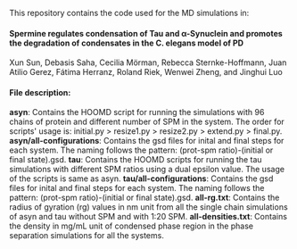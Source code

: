 This repository contains the code used for the MD simulations in:

#### Spermine regulates condensation of Tau and α-Synuclein and promotes the degradation of condensates in the C. elegans model of PD

Xun Sun, Debasis Saha, Cecilia Mörman, Rebecca Sternke-Hoffmann, Juan Atilio Gerez, Fátima Herranz, Roland Riek, Wenwei Zheng, and Jinghui Luo

#### File description:

**asyn**: Contains the HOOMD script for running the simulations with 96 chains of protein and different number of SPM in the system. The order for scripts' usage is: initial.py > resize1.py > resize2.py > extend.py > final.py.
**asyn/all-configurations**: Contains the gsd files for inital and final steps for each system. The naming follows the pattern: (prot-spm ratio)-(initial or final state).gsd.
**tau**: Contains the HOOMD scripts for running the tau simulations with different SPM ratios using a dual epsilon value. The usage of the scripts is same as asyn.
**tau/all-configurations**: Contains the gsd files for inital and final steps for each system. The naming follows the pattern: (prot-spm ratio)-(initial or final state).gsd.
**all-rg.txt**: Contains the radius of gyration (rg) values in nm unit from all the single chain simulations of asyn and tau without SPM and with 1:20 SPM.
**all-densities.txt**: Contains the density in mg/mL unit of condensed phase region in the phase separation simulations for all the systems. 





